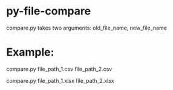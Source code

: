 # py-file-compare
compare.py takes two arguments: old_file_name, new_file_name

# Example:

compare.py file_path_1.csv file_path_2.csv

compare.py file_path_1.xlsx file_path_2.xlsx
